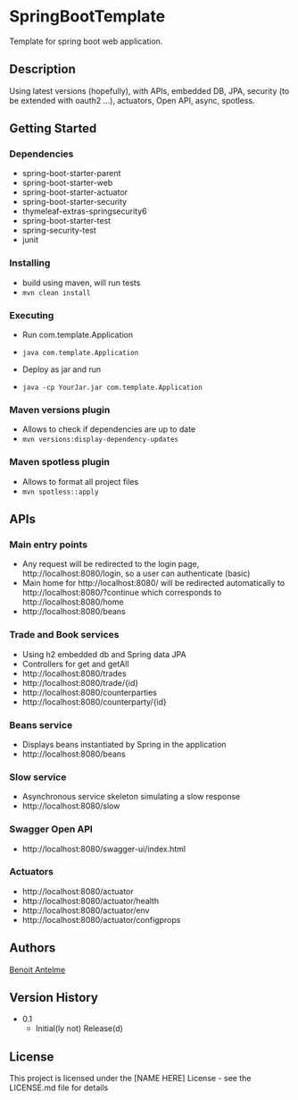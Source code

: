 # SpringBootTemplate

Template for spring boot web application.

## Description

Using latest versions (hopefully), with APIs, embedded DB, JPA, security (to be extended with oauth2 ...), actuators, Open API, async, spotless.

## Getting Started

### Dependencies

* spring-boot-starter-parent
* spring-boot-starter-web
* spring-boot-starter-actuator
* spring-boot-starter-security
* thymeleaf-extras-springsecurity6
* spring-boot-starter-test
* spring-security-test
* junit

### Installing

* build using maven, will run tests
* ```mvn clean install```


### Executing

* Run com.template.Application
* ```java com.template.Application```

* Deploy as jar and run
* ```java -cp YourJar.jar com.template.Application```


### Maven versions plugin

* Allows to check if dependencies are up to date
* ```mvn versions:display-dependency-updates```


### Maven spotless plugin

* Allows to format all project files
* ```mvn spotless::apply```


## APIs


### Main entry points

* Any request will be redirected to the login page, http://localhost:8080/login, so a user can authenticate (basic)
* Main home for http://localhost:8080/ will be redirected automatically to http://localhost:8080/?continue which corresponds to http://localhost:8080/home
* http://localhost:8080/beans


### Trade and Book services

* Using h2 embedded db and Spring data JPA
* Controllers for get and getAll
* http://localhost:8080/trades
* http://localhost:8080/trade/{id}
* http://localhost:8080/counterparties
* http://localhost:8080/counterparty/{id}


### Beans service

* Displays beans instantiated by Spring in the application
* http://localhost:8080/beans


### Slow service

* Asynchronous service skeleton simulating a slow response
* http://localhost:8080/slow


### Swagger Open API

* http://localhost:8080/swagger-ui/index.html


### Actuators

* http://localhost:8080/actuator
* http://localhost:8080/actuator/health
* http://localhost:8080/actuator/env
* http://localhost:8080/actuator/configprops


## Authors

[Benoit Antelme](https://github.com/benoitantelme)


## Version History

* 0.1
    * Initial(ly not) Release(d)

## License

This project is licensed under the [NAME HERE] License - see the LICENSE.md file for details